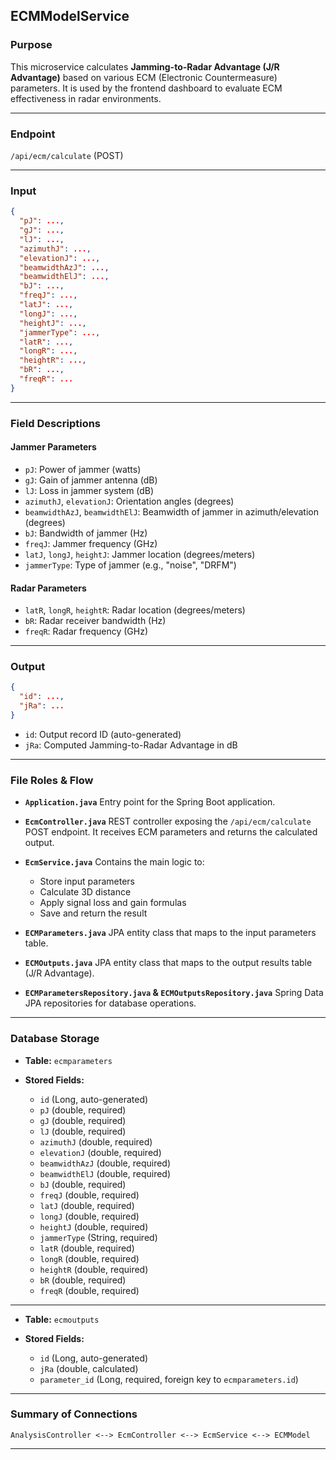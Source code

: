 ## ECMModelService

### Purpose

This microservice calculates **Jamming-to-Radar Advantage (J/R Advantage)** based on various ECM (Electronic Countermeasure) parameters. It is used by the frontend dashboard to evaluate ECM effectiveness in radar environments.

---

### Endpoint

`/api/ecm/calculate` (POST)

---

### Input

```json
{
  "pJ": ...,
  "gJ": ...,
  "lJ": ...,
  "azimuthJ": ...,
  "elevationJ": ...,
  "beamwidthAzJ": ...,
  "beamwidthElJ": ...,
  "bJ": ...,
  "freqJ": ...,
  "latJ": ...,
  "longJ": ...,
  "heightJ": ...,
  "jammerType": ...,
  "latR": ...,
  "longR": ...,
  "heightR": ...,
  "bR": ...,
  "freqR": ...
}
```

---

### Field Descriptions

#### Jammer Parameters

* `pJ`: Power of jammer (watts)
* `gJ`: Gain of jammer antenna (dB)
* `lJ`: Loss in jammer system (dB)
* `azimuthJ`, `elevationJ`: Orientation angles (degrees)
* `beamwidthAzJ`, `beamwidthElJ`: Beamwidth of jammer in azimuth/elevation (degrees)
* `bJ`: Bandwidth of jammer (Hz)
* `freqJ`: Jammer frequency (GHz)
* `latJ`, `longJ`, `heightJ`: Jammer location (degrees/meters)
* `jammerType`: Type of jammer (e.g., "noise", "DRFM")

#### Radar Parameters

* `latR`, `longR`, `heightR`: Radar location (degrees/meters)
* `bR`: Radar receiver bandwidth (Hz)
* `freqR`: Radar frequency (GHz)

---

### Output

```json
{
  "id": ...,
  "jRa": ...
}
```
* `id`: Output record ID (auto-generated)
* `jRa`: Computed Jamming-to-Radar Advantage in dB

---

### File Roles & Flow

* **`Application.java`**
  Entry point for the Spring Boot application.

* **`EcmController.java`**
  REST controller exposing the `/api/ecm/calculate` POST endpoint.
  It receives ECM parameters and returns the calculated output.

* **`EcmService.java`**
  Contains the main logic to:

  * Store input parameters
  * Calculate 3D distance
  * Apply signal loss and gain formulas
  * Save and return the result

* **`ECMParameters.java`**
  JPA entity class that maps to the input parameters table.

* **`ECMOutputs.java`**
  JPA entity class that maps to the output results table (J/R Advantage).

* **`ECMParametersRepository.java` & `ECMOutputsRepository.java`**
  Spring Data JPA repositories for database operations.

---

### Database Storage

* **Table:** `ecmparameters`  
* **Stored Fields:**

  * `id` (Long, auto-generated)
  * `pJ` (double, required)
  * `gJ` (double, required)
  * `lJ` (double, required)
  * `azimuthJ` (double, required)
  * `elevationJ` (double, required)
  * `beamwidthAzJ` (double, required)
  * `beamwidthElJ` (double, required)
  * `bJ` (double, required)
  * `freqJ` (double, required)
  * `latJ` (double, required)
  * `longJ` (double, required)
  * `heightJ` (double, required)
  * `jammerType` (String, required)
  * `latR` (double, required)
  * `longR` (double, required)
  * `heightR` (double, required)
  * `bR` (double, required)
  * `freqR` (double, required)

---

* **Table:** `ecmoutputs`  
* **Stored Fields:**

  * `id` (Long, auto-generated)
  * `jRa` (double, calculated)
  * `parameter_id` (Long, required, foreign key to `ecmparameters.id`)

---

### Summary of Connections

```
AnalysisController <--> EcmController <--> EcmService <--> ECMModel
```

---
